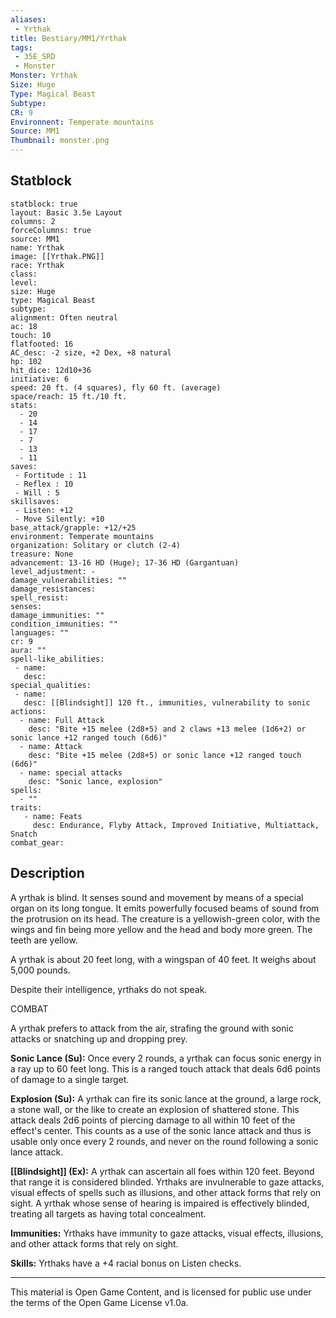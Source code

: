 ```yaml
---
aliases:
 - Yrthak
title: Bestiary/MM1/Yrthak
tags: 
 - 35E_SRD
 - Monster
Monster: Yrthak
Size: Huge
Type: Magical Beast
Subtype: 
CR: 9
Environnent: Temperate mountains
Source: MM1
Thumbnail: monster.png
---
```


## Statblock

```statblock
statblock: true
layout: Basic 3.5e Layout
columns: 2
forceColumns: true
source: MM1 
name: Yrthak
image: [[Yrthak.PNG]]
race: Yrthak
class: 
level: 
size: Huge
type: Magical Beast
subtype: 
alignment: Often neutral
ac: 18
touch: 10
flatfooted: 16
AC_desc: -2 size, +2 Dex, +8 natural
hp: 102
hit_dice: 12d10+36
initiative: 6
speed: 20 ft. (4 squares), fly 60 ft. (average)
space/reach: 15 ft./10 ft.
stats:
  - 20
  - 14
  - 17
  - 7
  - 13
  - 11
saves:
 - Fortitude : 11
 - Reflex : 10
 - Will : 5
skillsaves:
 - Listen: +12
 - Move Silently: +10
base_attack/grapple: +12/+25
environment: Temperate mountains
organization: Solitary or clutch (2-4)
treasure: None
advancement: 13-16 HD (Huge); 17-36 HD (Gargantuan)
level_adjustment: -
damage_vulnerabilities: ""
damage_resistances: 
spell_resist: 
senses: 
damage_immunities: ""
condition_immunities: ""
languages: ""
cr: 9
aura: ""
spell-like_abilities:
 - name: 
   desc: 
special_qualities:
 - name:
   desc: [[Blindsight]] 120 ft., immunities, vulnerability to sonic
actions:
  - name: Full Attack
    desc: "Bite +15 melee (2d8+5) and 2 claws +13 melee (1d6+2) or sonic lance +12 ranged touch (6d6)"
  - name: Attack
    desc: "Bite +15 melee (2d8+5) or sonic lance +12 ranged touch (6d6)"
  - name: special attacks
    desc: "Sonic lance, explosion"
spells:
  - ""
traits:
   - name: Feats
     desc: Endurance, Flyby Attack, Improved Initiative, Multiattack, Snatch
combat_gear:  
```

## Description



A yrthak is blind. It senses sound and movement by means of a special organ on its long tongue. It emits powerfully focused beams of sound from the protrusion on its head. The creature is a yellowish-green color, with the wings and fin being more yellow and the head and body more green. The teeth are yellow.

A yrthak is about 20 feet long, with a wingspan of 40 feet. It weighs about 5,000 pounds.

Despite their intelligence, yrthaks do not speak.

COMBAT

A yrthak prefers to attack from the air, strafing the ground with sonic attacks or snatching up and dropping prey.


**Sonic Lance (Su):** Once every 2 rounds, a yrthak can focus sonic energy in a ray up to 60 feet long. This is a ranged touch attack that deals 6d6 points of damage to a single target.


**Explosion (Su):** A yrthak can fire its sonic lance at the ground, a large rock, a stone wall, or the like to create an explosion of shattered stone. This attack deals 2d6 points of piercing damage to all within 10 feet of the effect's center. This counts as a use of the sonic lance attack and thus is usable only once every 2 rounds, and never on the round following a sonic lance attack.


**[[Blindsight]] (Ex):** A yrthak can ascertain all foes within 120 feet. Beyond that range it is considered blinded. Yrthaks are invulnerable to gaze attacks, visual effects of spells such as illusions, and other attack forms that rely on sight. A yrthak whose sense of hearing is impaired is effectively blinded, treating all targets as having total concealment.


**Immunities:** Yrthaks have immunity to gaze attacks, visual effects, illusions, and other attack forms that rely on sight.


**Skills:** Yrthaks have a +4 racial bonus on Listen checks.

---

This material is Open Game Content, and is licensed for public use under the terms of the Open Game License v1.0a.
